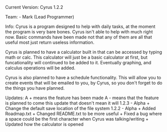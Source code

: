 Current Version: Cyrus 1.2.2

Team:
    - Mark (Lead Programmer)

Info:
Cyrus is a program designed to help with daily tasks, at the moment the program is very bare bones. Cyrus isn't able to help with much right now. Basic commands have been made not that any of them are all that useful most just return useless information.

Cyrus is planned to have a calculator built in that can be accessed by typing math or calc. This calculator will just be a basic calculator at first, but funcationality will continued to be added to it. Eventually graphing, and calculus operations will be added.

Cyrus is also planned to have a schedule functionality. This will allow you to create events that will be emailed to you, by Cyrus, so you don't forget to do the things you have planned.



Updates:
A + means the feature has been made
A - means that the feature is planned to come this update that doesn't mean it will
1.2.3 - Alpha
	+ Change the default save location of the file system
1.2.2 - Alpha
	+ Added Roadmap.txt
	+ Changed README.txt to be more useful
	+ Fixed a bug where a space could be the first character when Cyrus was talking/writing
	+ Updated how the calculator is opened
